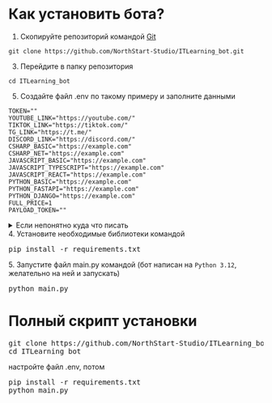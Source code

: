 # Как установить бота?
1. Скопируйте репозиторий командой [Git](https://git-scm.com/downloads) <br>
```
git clone https://github.com/NorthStart-Studio/ITLearning_bot.git
```
3. Перейдите в папку репозитория <br>
```
cd ITLearning_bot
```
5. Создайте файл .env по такому примеру и заполните данными 
```env
TOKEN=""
YOUTUBE_LINK="https://youtube.com/"
TIKTOK_LINK="https://tiktok.com/"
TG_LINK="https://t.me/"
DISCORD_LINK="https://discord.com/"
CSHARP_BASIC="https://example.com"
CSHARP_NET="https://example.com"
JAVASCRIPT_BASIC="https://example.com"
JAVASCRIPT_TYPESCRIPT="https://example.com"
JAVASCRIPT_REACT="https://example.com"
PYTHON_BASIC="https://example.com"
PYTHON_FASTAPI="https://example.com"
PYTHON_DJANGO="https://example.com"
FULL_PRICE=1
PAYLOAD_TOKEN=""
```
<details>
    <summary>Если непонятно куда что писать</summary>
    TOKEN - токен телеграм бота, <br>
    PAYLOAD_TOKEN - токен для оплаты <br>
    Их можно взять у BotFather <br>
    CSHARP_ + BASIC, NET - ссылки на источники курса C# для основ и .NET <br>
    JAVASCRIPT_ + BASIC, TYPESCRIPT, REACT - ссылки на источники курса JavaScript для основ, TypeScript, React <br>
    PYTHON_ + BASIC, FASTAPI, DJANGO - ссылки на источники курса Python для основ, FastAPI, Django. <br>
    YOUTUBE, TG, TIKTOK, DISCORD + _LINK - соц. сети <br>
    FULL_PRICE - Цена подписки
</details>
4. Установите необходимые библиотеки командой
<pre lang="cmd">pip install -r requirements.txt</pre>
5. Запустите файл main.py командой (бот написан на <code>Python 3.12</code>, желательно на ней и запускать)
<pre lang="cmd">python main.py</pre>
<h1>Полный скрипт установки</h1>
<pre lang="cmd">
git clone https://github.com/NorthStart-Studio/ITLearning_bot.git
cd ITLearning_bot
</pre>
настройте файл .env, потом
<pre lang="cmd">
pip install -r requirements.txt
python main.py
</pre>
